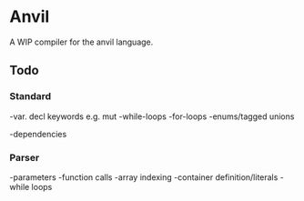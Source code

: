 # Anvil
A WIP compiler for the anvil language.

## Todo
### Standard
-var. decl keywords e.g. mut
-while-loops
-for-loops
-enums/tagged unions

-dependencies

### Parser
-parameters
-function calls
-array indexing
-container definition/literals
-while loops

